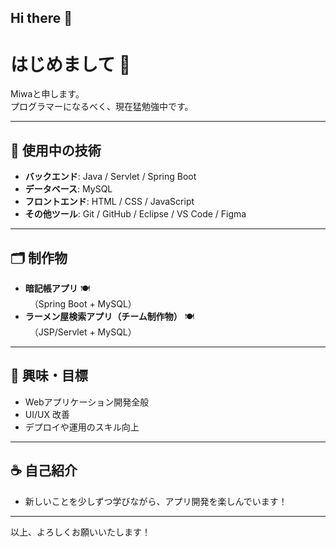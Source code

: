 ## Hi there 👋

<!--
**tirimenkonnbu/tirimenkonnbu** is a ✨ _special_ ✨ repository because its `README.md` (this file) appears on your GitHub profile.

Here are some ideas to get you started:

- 🔭 I’m currently working on ...
- 🌱 I’m currently learning ...
- 👯 I’m looking to collaborate on ...
- 🤔 I’m looking for help with ...
- 💬 Ask me about ...
- 📫 How to reach me: ...
- 😄 Pronouns: ...
- ⚡ Fun fact: ...
-->
# はじめまして 👋

Miwaと申します。  
プログラマーになるべく、現在猛勉強中です。

---

## 🔧 使用中の技術

- **バックエンド**: Java / Servlet / Spring Boot 
- **データベース**: MySQL 
- **フロントエンド**: HTML / CSS / JavaScript
- **その他ツール**: Git / GitHub / Eclipse / VS Code / Figma

---

## 🗂️ 制作物

- **暗記帳アプリ** 🍽  
　（Spring Boot + MySQL）  
- **ラーメン屋検索アプリ（チーム制作物）** 🍽  
　（JSP/Servlet + MySQL）

---

## 🎯 興味・目標

- Webアプリケーション開発全般
- UI/UX 改善
- デプロイや運用のスキル向上

---

## ☕ 自己紹介

- 新しいことを少しずつ学びながら、アプリ開発を楽しんでいます！

---

以上、よろしくお願いいたします！
